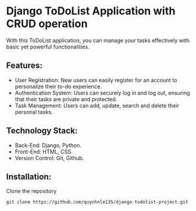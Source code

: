 # Django ToDoList Application with CRUD operation

With this ToDoList application, you can manage your tasks effectively with basic yet powerful functionalities. 

## Features:
- User Registration: New users can easily register for an account to personalize their to-do experience.
- Authentication System: Users can securely log in and log out, ensuring that their tasks are private and protected.
- Task Management: Users can add, update, search and delete their personal tasks.

## Technology Stack:
- Back-End: Django, Python.
- Front-End: HTML, CSS.
- Version Control: Git, Github.

## Installation:

Clone the repository

```commandline
git clone https://github.com/quynhnle135/django-todolist-project.git
```



